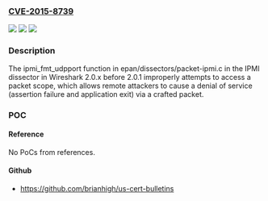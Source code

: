 ### [CVE-2015-8739](https://cve.mitre.org/cgi-bin/cvename.cgi?name=CVE-2015-8739)
![](https://img.shields.io/static/v1?label=Product&message=n%2Fa&color=blue)
![](https://img.shields.io/static/v1?label=Version&message=n%2Fa&color=blue)
![](https://img.shields.io/static/v1?label=Vulnerability&message=n%2Fa&color=brighgreen)

### Description

The ipmi_fmt_udpport function in epan/dissectors/packet-ipmi.c in the IPMI dissector in Wireshark 2.0.x before 2.0.1 improperly attempts to access a packet scope, which allows remote attackers to cause a denial of service (assertion failure and application exit) via a crafted packet.

### POC

#### Reference
No PoCs from references.

#### Github
- https://github.com/brianhigh/us-cert-bulletins


